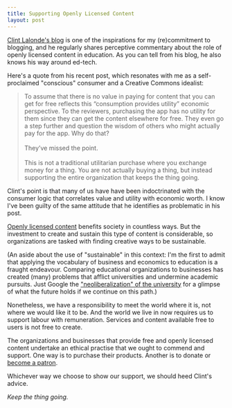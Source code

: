 ```yaml
---
title: Supporting Openly Licensed Content
layout: post
---
```


[Clint Lalonde's blog](http://clintlalonde.net) is one of the inspirations for my (re)commitment to blogging, and he regularly shares perceptive commentary about the role of openly licensed content in education. As you can tell from his blog, he also knows his way around ed-tech.

Here's a quote from his recent post, which resonates with me as a self-proclaimed "conscious" consumer and a Creative Commons idealist:

> To assume that there is no value in paying for content that you can get for free reflects this “consumption provides utility” economic perspective. To the reviewers, purchasing the app has no utility for them since they can get the content elsewhere for free. They even go a step further and question the wisdom of others who might actually pay for the app. Why do that?
<br><br>
>They’ve missed the point.
<br><br>
>This is not a traditional utilitarian purchase where you exchange money for a thing. You are not actually buying a thing, but instead supporting the entire organization that keeps the thing going.

Clint's point is that many of us have have been indoctrinated with the consumer logic that correlates value and utility with economic worth. I know I've been guilty of the same attitude that he identifies as problematic in his post.

[Openly licensed content](http://opencontent.org) benefits society in countless ways. But the investment to create and sustain this type of content is considerable, so organizations are tasked with finding creative ways to be sustainable.

(An aside about the use of "sustainable" in this context: I'm the first to admit that applying the vocabulary of business and economics to education is a fraught endeavour. Comparing educational organizations to businesses has created (many) problems that afflict universities and undermine academic pursuits. Just Google the ["neoliberalization" of the university](http://opinionator.blogs.nytimes.com/2009/03/08/neoliberalism-and-higher-education/?_r=0) for a glimpse of what the future holds if we continue on this path.)

Nonetheless, we have a responsibility to meet the world where it is, not where we would like it to be. And the world we live in now requires us to support labour with remuneration. Services and content available free to users is not free to create.

The organizations and businesses that provide free and openly licensed content undertake an ethical practise that we ought to commend and support. One way is to purchase their products. Another is to donate or [become a patron](https://www.patreon.com/).

Whichever way we choose to show our support, we should heed Clint's advice.

_Keep the thing going._
